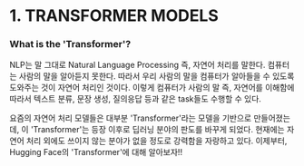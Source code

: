 # 1. TRANSFORMER MODELS
### What is the 'Transformer'?

NLP는 말 그대로 Natural Language Processing 즉, 자연어 처리를 말한다. 컴퓨터는 사람의 말을 알아듣지 못한다. 따라서 우리 사람의 말을 컴퓨터가 알아들을 수 있도록 도와주는 것이
자연어 처리인 것이다. 이렇게 컴퓨터가 사람의 말 즉, 자연어를 이해함에 따라서 텍스트 분류, 문장 생성, 질의응답 등과 같은 task들도 수행할 수 있다.

요즘의 자연어 처리 모델들은 대부분 'Transformer'라는 모델을 기반으로 만들어졌는데, 이 'Transformer'는 등장 이후로 딥러닝 분야의 판도를 바꾸게 되었다. 현재에는 자연어 처리
외에도 쓰이지 않는 분야가 없을 정도로 강력함을 자랑하고 있다. 이제부터, Hugging Face의 'Transformer'에 대해 알아보자!!

